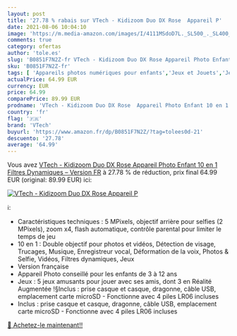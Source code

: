 ```yaml
---
layout: post
title: '27.78 % rabais sur VTech - Kidizoom Duo DX Rose  Appareil P'
date: 2021-08-06 10:04:10
image: 'https://m.media-amazon.com/images/I/4111MSdoD7L._SL500_._SL400_.jpg'
comments: true
category: ofertas
author: 'tole.es'
slug: 'B0851F7N2Z-fr VTech - Kidizoom Duo DX Rose Appareil Photo Enfant 10 en 1...'
sku: 'B0851F7N2Z-fr'
tags: [ 'Appareils photos numériques pour enfants','Jeux et Jouets','Jeux et jouets','Jeux et jouets électroniques','vtech', ]
actualPrice: 64.99 EUR
currency: EUR
price: 64.99
comparePrice: 89.99 EUR
prodname: 'VTech - Kidizoom Duo DX Rose  Appareil Photo Enfant 10 en 1  Filtres Dynamiques – Version FR'
country: 'fr'
flag: '🇫🇷'
brand: 'VTech'
buyurl: 'https://www.amazon.fr/dp/B0851F7N2Z/?tag=tolees0d-21'
descuento: '27.78'
average: '64.99'
---
```


Vous avez [VTech - Kidizoom Duo DX Rose  Appareil Photo Enfant 10 en 1  Filtres Dynamiques – Version FR](https://www.amazon.fr/dp/B0851F7N2Z/?tag=tolees0d-21)  à  27.78 % de réduction, prix final  64.99 EUR (original: 89.99 EUR) ici:

[![VTech - Kidizoom Duo DX Rose  Appareil P](https://m.media-amazon.com/images/I/4111MSdoD7L._SL500_._SL400_.jpg)](https://www.amazon.fr/dp/B0851F7N2Z/?tag=tolees0d-21)

ℹ️:

- Caractéristiques techniques : 5 MPixels, objectif arrière pour selfies (2 MPixels), zoom x4, flash automatique, contrôle parental pour limiter le temps de jeu
- 10 en 1 : Double objectif pour photos et vidéos, Détection de visage, Trucages, Musique, Enregistreur vocal, Déformation de la voix, Photos & Selfie, Vidéos, Filtres dynamiques, Jeux
- Version française
- Appareil Photo conseillé pour les enfants de 3 à 12 ans
- Jeux : 5 jeux amusants pour jouer avec ses amis, dont 3 en Réalité Augmentée !§Inclus : prise casque et casque, dragonne, câble USB, emplacement carte microSD - Fonctionne avec 4 piles LR06 incluses
- Inclus : prise casque et casque, dragonne, câble USB, emplacement carte microSD - Fonctionne avec 4 piles LR06 incluses

[🛒 Achetez-le maintenant!!](https://www.amazon.fr/dp/B0851F7N2Z/?tag=tolees0d-21)
